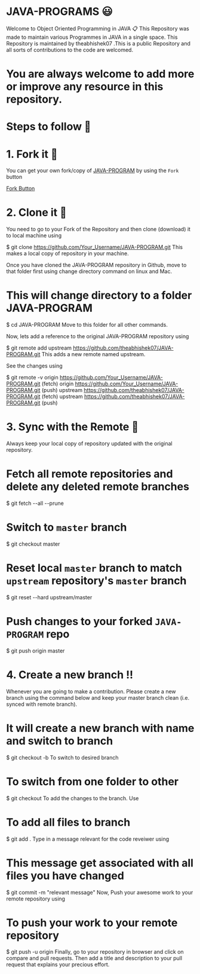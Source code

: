 # JAVA-PROGRAMS :smiley:
Welcome to Object Oriented Programming in JAVA 📋
This Repository was made to maintain various Programmes in JAVA in a single space. This Repository is maintained by theabhishek07 .This is a public Repository and all sorts of contributions to the code are welcomed.
# You are always welcome to add more or improve any resource in this repository.

# Steps to follow 📜
# 1. Fork it 🍴
You can get your own fork/copy of [JAVA-PROGRAM](https://github.com/theabhishek07/JAVA-PROGRAM) by using the `Fork` button

[Fork Button](https://www.google.com/url?sa=i&url=https%3A%2F%2Fguides.github.com%2Factivities%2Fforking%2F&psig=AOvVaw2EA5xs_s4QEafTMreBOS38&ust=1587244260147000&source=images&cd=vfe&ved=0CAIQjRxqFwoTCJju_eiv8OgCFQAAAAAdAAAAABAD)

# 2. Clone it 👥
You need to go to your Fork of the Repository and then clone (download) it to local machine using

$ git clone https://github.com/Your_Username/JAVA-PROGRAM.git
This makes a local copy of repository in your machine.

Once you have cloned the JAVA-PROGRAM repository in Github, move to that folder first using change directory command on linux and Mac.

# This will change directory to a folder JAVA-PROGRAM
$ cd JAVA-PROGRAM
Move to this folder for all other commands.

Now, lets add a reference to the original JAVA-PROGRAM repository using

$ git remote add upstream https://github.com/theabhishek07/JAVA-PROGRAM.git
This adds a new remote named upstream.

See the changes using

$ git remote -v
origin    https://github.com/Your_Username/JAVA-PROGRAM.git (fetch)
origin    https://github.com/Your_Username/JAVA-PROGRAM.git (push)
upstream  https://github.com/theabhishek07/JAVA-PROGRAM.git (fetch)
upstream  https://github.com/theabhishek07/JAVA-PROGRAM.git (push)

# 3. Sync with the Remote :arrows_counterclockwise:
Always keep your local copy of repository updated with the original repository.

# Fetch all remote repositories and delete any deleted remote branches
$ git fetch --all --prune

# Switch to `master` branch
$ git checkout master

# Reset local `master` branch to match `upstream` repository's `master` branch
$ git reset --hard upstream/master

# Push changes to your forked `JAVA-PROGRAM` repo
$ git push origin master

# 4. Create a new branch ‼️
Whenever you are going to make a contribution. Please create a new branch using the command below and keep your master branch clean (i.e. synced with remote branch).

# It will create a new branch with name <branchname> and switch to branch <branchname>
$ git checkout -b <branchname>
To switch to desired branch

# To switch from one folder to other
$ git checkout <branchname>
To add the changes to the branch. Use

# To add all files to branch
$ git add .
Type in a message relevant for the code reveiwer using

# This message get associated with all files you have changed
$ git commit -m "relevant message"
Now, Push your awesome work to your remote repository using

# To push your work to your remote repository
$ git push -u origin <branchname>
Finally, go to your repository in browser and click on compare and pull requests. Then add a title and description to your pull request that explains your precious effort.
